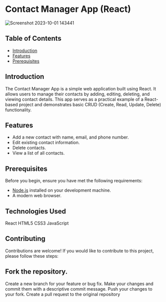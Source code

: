 # Contact Manager App (React)


![Screenshot 2023-10-01 143441](https://github.com/PKSharma96/contact_manager/assets/77106007/a6400907-b8da-470c-8418-154c5b7f8caf)



## Table of Contents

- [Introduction](#introduction)
- [Features](#features)
- [Prerequisites](#prerequisites)


## Introduction

The Contact Manager App is a simple web application built using React. It allows users to manage their contacts by adding, editing, deleting, and viewing contact details. This app serves as a practical example of a React-based project and demonstrates basic CRUD (Create, Read, Update, Delete) functionality.

## Features

- Add a new contact with name, email, and phone number.
- Edit existing contact information.
- Delete contacts.
- View a list of all contacts.

## Prerequisites

Before you begin, ensure you have met the following requirements:

- [Node.js](https://nodejs.org/) installed on your development machine.
- A modern web browser.


## Technologies Used
React
HTML5
CSS3
JavaScript


## Contributing

Contributions are welcome! If you would like to contribute to this project, please follow these steps:


## Fork the repository.

Create a new branch for your feature or bug fix.
Make your changes and commit them with a descriptive commit message.
Push your changes to your fork.
Create a pull request to the original repository
